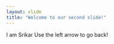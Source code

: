 ```yaml
---
layout: slide
title: "Welcome to our second slide!"
---
```

I am Srikar
Use the left arrow to go back!
